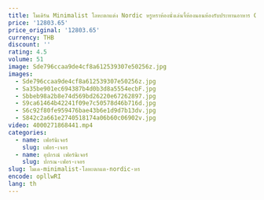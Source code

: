 ```yaml
---
title: โมเดิร์น Minimalist โลหะตกแต่ง Nordic หรูหราห้องนั่งเล่นจี้ห้องนอนห้องรับประทานอาหาร Creative แขวนตกแต่ง
price: '12803.65'
price_original: '12803.65'
currency: THB
discount: ''
rating: 4.5
volume: 51
image: Sde796ccaa9de4cf8a612539307e50256z.jpg
images:
  - Sde796ccaa9de4cf8a612539307e50256z.jpg
  - Sa35be901ec694387b4d0b3d8a5554ecbF.jpg
  - Sbbeb98a2b8e74d569bd26220e67262897.jpg
  - S9ca61464b42241f09e7c50578d46b716d.jpg
  - S6c92f80fe959476bae43b6e1d9d7b13dv.jpg
  - S842c2a661e2740518174a06b60c06902v.jpg
video: 4000271868441.mp4
categories:
  - name: เฟอร์นิเจอร์
    slug: เฟอร-เจอร
  - name: อุปกรณ์ เฟอร์นิเจอร์
    slug: ปกรณ-เฟอร-เจอร
slug: โมเด-minimalist-โลหะตกแต-nordic-หร
encode: opllwRI
lang: th
---
```

  